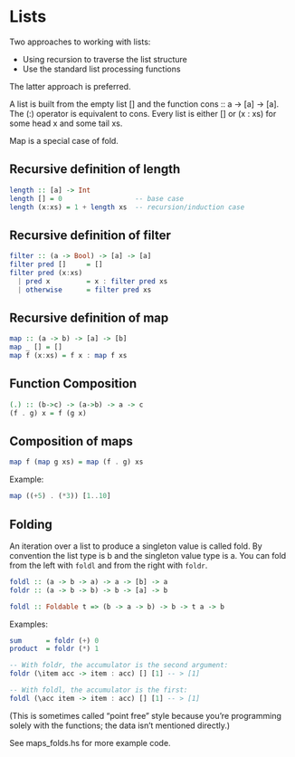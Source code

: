 # Lists

Two approaches to working with lists:

* Using recursion to traverse the list structure
* Use the standard list processing functions

The latter approach is preferred.

A list is built from the empty list [] and the function cons :: a -> [a] -> [a]. The (:) operator is equivalent to cons. Every list is either [] or (x : xs) for some head x and some tail xs.

Map is a special case of fold.

## Recursive definition of length

```haskell
length :: [a] -> Int
length [] = 0                  -- base case
length (x:xs) = 1 + length xs  -- recursion/induction case
```

## Recursive definition of filter

```haskell
filter :: (a -> Bool) -> [a] -> [a]
filter pred []     = []
filter pred (x:xs)
  | pred x         = x : filter pred xs
  | otherwise      = filter pred xs
```

## Recursive definition of map

```haskell
map :: (a -> b) -> [a] -> [b]
map _ [] = []
map f (x:xs) = f x : map f xs
```

## Function Composition

```haskell
(.) :: (b->c) -> (a->b) -> a -> c
(f . g) x = f (g x)
```

## Composition of maps

```haskell
map f (map g xs) = map (f . g) xs
```

Example:

```haskell
map ((+5) . (*3)) [1..10]
```

## Folding

An iteration over a list to produce a singleton value is called fold. By convention the list type is b and the singleton value type is a. You can fold from the left with `foldl` and from the right with `foldr`.

```haskell
foldl :: (a -> b -> a) -> a -> [b] -> a
foldr :: (a -> b -> b) -> b -> [a] -> b
```

```haskell
foldl :: Foldable t => (b -> a -> b) -> b -> t a -> b
```

Examples:

```haskell
sum      = foldr (+) 0
product  = foldr (*) 1

-- With foldr, the accumulator is the second argument:
foldr (\item acc -> item : acc) [] [1] -- > [1]

-- With foldl, the accumulator is the first:
foldl (\acc item -> item : acc) [] [1] -- > [1]
```

(This is sometimes called “point free” style because you’re programming solely with the functions; the data isn’t mentioned directly.)

See maps_folds.hs for more example code.
